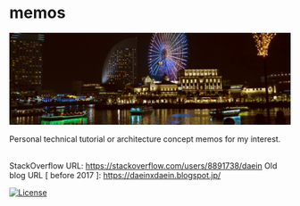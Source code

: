# memos

![memos background](https://github.com/bysnupy/memos/blob/master/Concepts/images/readme__background_yokohama.jpg)

Personal technical tutorial or architecture concept memos for my interest.
<br/>
<br/>

StackOverflow URL: https://stackoverflow.com/users/8891738/daein
Old blog URL [ before 2017 ]: https://daeinxdaein.blogspot.jp/

[![License](https://i.creativecommons.org/l/by-nc-nd/4.0/88x31.png)](http://creativecommons.org/licenses/by-nc-nd/4.0/)
